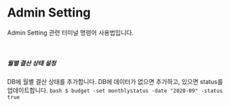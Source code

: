 # Admin Setting
Admin Setting 관련 터미널 명령어 사용법입니다.

<br>

##### 월별 결산 상태 설정
DB에 월별 결산 상태를 추가합니다. DB에 데이터가 없으면 추가하고, 있으면 status를 업데이트합니다.
    ```bash
    $ budget -set monthlystatus -date "2020-09" -status true
    ```
